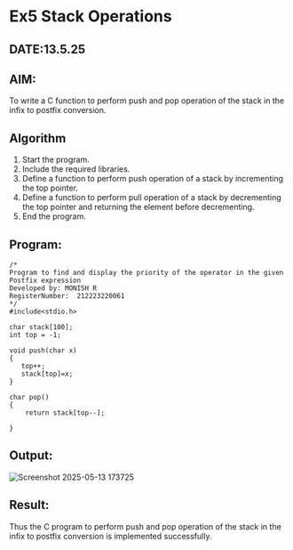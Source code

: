 # Ex5 Stack Operations
## DATE:13.5.25
## AIM:
To write a C function to perform push and pop operation of the stack in the infix to postfix conversion.

## Algorithm
1. Start the program.
2. Include the required libraries.
3. Define a function to perform push operation of a stack by incrementing the top pointer.
4. Define a function to perform pull operation of a stack by decrementing the top pointer and returning the element before decrementing.
5. End the program.
  

## Program:
```
/*
Program to find and display the priority of the operator in the given Postfix expression
Developed by: MONISH R
RegisterNumber:  212223220061
*/
#include<stdio.h>

char stack[100];
int top = -1;

void push(char x)
{
   top++;
   stack[top]=x;
}

char pop()
{
    return stack[top--];
  
}
```

## Output:



![Screenshot 2025-05-13 173725](https://github.com/user-attachments/assets/e82352f7-04bd-49d2-b553-a89cfc267952)


## Result:
Thus the C program to perform push and pop operation of the stack in the infix to postfix conversion is implemented successfully.
